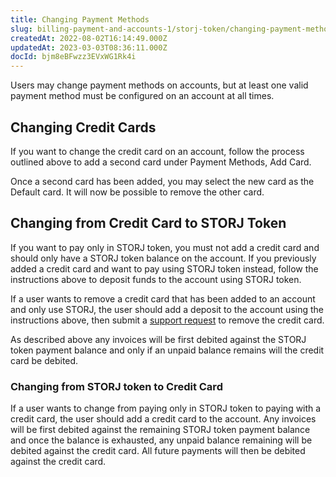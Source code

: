 ```yaml
---
title: Changing Payment Methods
slug: billing-payment-and-accounts-1/storj-token/changing-payment-methods
createdAt: 2022-08-02T16:14:49.000Z
updatedAt: 2023-03-03T08:36:11.000Z
docId: bjm8eBFwzz3EVxWG1Rk4i
---
```


Users may change payment methods on accounts, but at least one valid payment method must be configured on an account at all times. &#x20;

## Changing Credit Cards

If you want to change the credit card on an account, follow the process outlined above to add a second card under Payment Methods, Add Card.

Once a second card has been added, you may select the new card as the Default card.  It will now be possible to remove the other card.

## Changing from Credit Card to STORJ Token

If you want to pay only in STORJ token, you must not add a credit card and should only have a STORJ token balance on the account. If you previously added a credit card and want to pay using STORJ token instead, follow the instructions above to deposit funds to the account using STORJ token.

If a user wants to remove a credit card that has been added to an account and only use STORJ, the user should add a deposit to the account using the instructions above, then submit a [support request](https://supportdcs.storj.io/hc/en-us/requests/new) to remove the credit card.

As described above any invoices will be first debited against the STORJ token payment balance and only if an unpaid balance remains will the credit card be debited.

### Changing from STORJ token to Credit Card

If a user wants to change from paying only in STORJ token to paying with a credit card, the user should add a credit card to the account. Any invoices will be first debited against the remaining STORJ token payment balance and once the balance is exhausted, any unpaid balance remaining will be debited against the credit card. All future payments will then be debited against the credit card.


